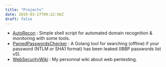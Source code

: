 ```yaml
---
title: "Projects"
date: 2019-03-27T09:22:56Z
draft: false
---
```


 - [AutoRecon](https://github.com/JoshuaMart/AutoRecon) : Simple shell script for automated domain recognition & monitoring with some tools.  
 - [PwnedPasswordsChecker](https://github.com/JoshuaMart/PwnedPasswordsChecker) : A Golang tool for searching (offline) if your password (NTLM or SHA1 format) has been leaked (IBBP passwords list v5).  
 - [WebSecurityWiki](https://github.com/JoshuaMart/WebSecurityWiki) : My personnal wiki about web pentesting.